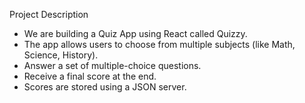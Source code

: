 Project Description
* We are building a Quiz App using React called Quizzy.
* The app allows users to choose from multiple subjects (like Math, Science, History).
* Answer a set of multiple-choice questions.
* Receive a final score at the end.
* Scores are stored using a JSON server.